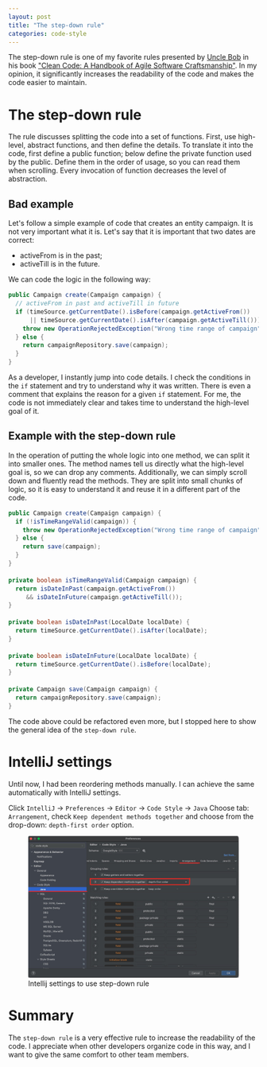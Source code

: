 ```yaml
---
layout: post
title: "The step-down rule"
categories: code-style
---
```


The step-down rule is one of my favorite rules presented by [Uncle Bob](https://en.wikipedia.org/wiki/Robert_C._Martin) in his book ["Clean Code: A Handbook of Agile Software Craftsmanship"](https://www.oreilly.com/library/view/clean-code-a/9780136083238/).
In my opinion, it significantly increases the readability of the code and makes the code easier to maintain.

# The step-down rule

The rule discusses splitting the code into a set of functions. First, use high-level, abstract functions, and then define the details.
To translate it into the code, first define a public function; below define the private function used by the public. Define them in the order of usage, so you can read them when scrolling. Every invocation of function decreases the level of abstraction.

## Bad example
Let's follow a simple example of code that creates an entity campaign.
It is not very important what it is. Let's say that it is important that two dates are correct:
* activeFrom is in the past;
* activeTill is in the future.

We can code the logic in the following way:

```java
public Campaign create(Campaign campaign) {
  // activeFrom in past and activeTill in future 
  if (timeSource.getCurrentDate().isBefore(campaign.getActiveFrom())
      || timeSource.getCurrentDate().isAfter(campaign.getActiveTill())) {
    throw new OperationRejectedException("Wrong time range of campaign");
  } else {
    return campaignRepository.save(campaign);
  }
}
```

As a developer, I instantly jump into code details. I check the conditions in the `if` statement and try to understand why it was written.
There is even a comment that explains the reason for a given `if` statement.
For me, the code is not immediately clear and takes time to understand the high-level goal of it.

## Example with the step-down rule
In the operation of putting the whole logic into one method, we can split it into smaller ones. The method names tell us directly what the high-level goal is, so we can drop any comments.
Additionally, we can simply scroll down and fluently read the methods. They are split into small chunks of logic, so it is easy to understand it and reuse it in a different part of the code.

```java
public Campaign create(Campaign campaign) {
  if (!isTimeRangeValid(campaign)) {
    throw new OperationRejectedException("Wrong time range of campaign");
  } else {
    return save(campaign);
  }
}

private boolean isTimeRangeValid(Campaign campaign) {
  return isDateInPast(campaign.getActiveFrom()) 
     && isDateInFuture(campaign.getActiveTill());
}

private boolean isDateInPast(LocalDate localDate) {
  return timeSource.getCurrentDate().isAfter(localDate);
}

private boolean isDateInFuture(LocalDate localDate) {
  return timeSource.getCurrentDate().isBefore(localDate);
}

private Campaign save(Campaign campaign) {
  return campaignRepository.save(campaign);
}
```
The code above could be refactored even more, but I stopped here to show the general idea of the `step-down rule`.

# IntelliJ settings
Until now, I had been reordering methods manually.
I can achieve the same automatically with IntelliJ settings.

Click `IntelliJ` -> `Preferences` -> `Editor` -> `Code Style` -> `Java`
Choose tab: `Arrangement`, check `Keep dependent methods together` and choose from the drop-down: `depth-first order` option.

<figure>
  <img src="/assets/2021-04-01-step-down-rule/intellij_settings.jpg" alt="Intellij settings to use drop-down rule"> 
  <figcaption>Intellij settings to use step-down rule</figcaption>
</figure>

# Summary
The `step-down rule` is a very effective rule to increase the readability of the code.
I appreciate when other developers organize code in this way, and I want to give the same comfort to other team members.

